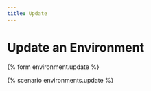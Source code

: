 ```yaml
---
title: Update
---
```


# Update an Environment

{% form environment.update %}

{% scenario environments.update %}
